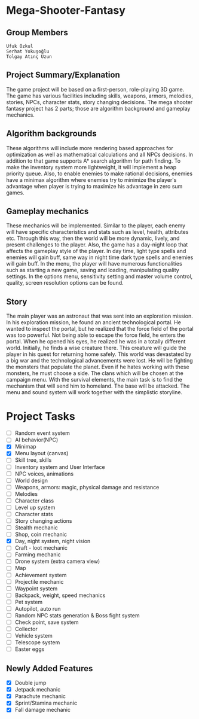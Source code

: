 # Mega-Shooter-Fantasy

## Group Members
```
Ufuk Özkul 
Serhat Yokuşoğlu
Tolgay Atınç Uzun 
```

## Project Summary/Explanation
The game project will be based on a first-person, role-playing 3D game. The game has various facilities including skills, weapons, armors, melodies, stories, NPCs, character stats, story changing decisions. The mega shooter fantasy project has 2 parts; those are algorithm background and gameplay mechanics.

## Algorithm backgrounds
These algorithms will include more rendering based approaches for optimization as well as mathematical calculations and all NPCs decisions. In addition to that game supports A* search algorithm for path finding. To make the inventory system more lightweight, it will implement a heap priority queue. Also, to enable enemies to make rational decisions, enemies have a minimax algorithm where enemies try to minimize the player's advantage when player is trying to maximize his advantage in zero sum games.
## Gameplay mechanics
These mechanics will be implemented. Similar to the player, each enemy will have specific characteristics and stats such as level, health, attributes etc. Through this way, then the world will be more dynamic, lively, and present challenges to the player. Also, the game has a day-night loop that affects the gameplay style of the player. In day time, light type spells and enemies will gain buff, same way in night time dark type spells and enemies will gain buff. In the menu, the player will have numerous functionalities such as starting a new game, saving and loading, manipulating quality settings. In the options menu, sensitivity setting and master volume control, quality, screen resolution options can be found.

## Story
The main player was an astronaut that was sent into an exploration mission. In his exploration mission, he found an ancient technological portal. He wanted to inspect the portal, but he realized that the force field of the portal was too powerful. Not being able to escape the force field, he enters the portal. When he opened his eyes, he realized he was in a totally different world. Initially, he finds a wise creature there. This creature will guide the player in his quest for returning home safely. This world was devastated by a big war and the technological advancements were lost. He will be fighting the monsters that populate the planet. Even if he hates working with these monsters, he must choose a side. The clans which will be chosen at the campaign menu. With the survival elements, the main task is to find the mechanism that will send him to homeland. The base will be attacked. The menu and sound system will work together with the simplistic storyline.

# Project Tasks

- [ ] Random event system
- [ ] AI behavior(NPC)
- [x] Minimap
- [x] Menu layout (canvas)
- [ ] Skill tree, skills
- [ ] Inventory system and User Interface 
- [ ] NPC voices, animations
- [ ] World design
- [ ] Weapons, armors: magic, physical damage and resistance
- [ ] Melodies
- [ ] Character class
- [ ] Level up system
- [ ] Character stats
- [ ] Story changing actions
- [ ] Stealth mechanic
- [ ] Shop, coin mechanic
- [x] Day, night system, night vision
- [ ] Craft - loot mechanic
- [ ] Farming mechanic 
- [ ] Drone system (extra camera view)
- [ ] Map
- [ ] Achievement system
- [ ] Projectile mechanic
- [ ] Waypoint system
- [ ] Backpack, weight, speed mechanics
- [ ] Pet system
- [ ] Autopilot, auto run
- [ ] Random NPC stats generation & Boss fight system
- [ ] Check point, save system
- [ ] Collector
- [ ] Vehicle system
- [ ] Telescope system
- [ ] Easter eggs
## Newly Added Features
- [x] Double jump
- [x] Jetpack mechanic
- [x] Parachute mechanic
- [x] Sprint/Stamina mechanic
- [x] Fall damage mechanic
